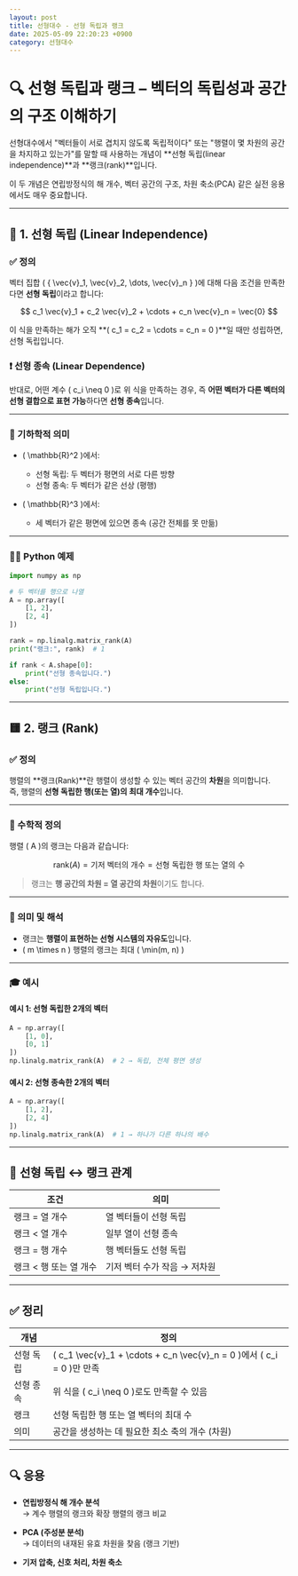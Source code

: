 ```yaml
---
layout: post
title: 선형대수 - 선형 독립과 랭크
date: 2025-05-09 22:20:23 +0900
category: 선형대수
---
```

# 🔍 선형 독립과 랭크 – 벡터의 독립성과 공간의 구조 이해하기

선형대수에서 "벡터들이 서로 겹치지 않도록 독립적이다" 또는 "행렬이 몇 차원의 공간을 차지하고 있는가"를 말할 때 사용하는 개념이 **선형 독립(linear independence)**과 **랭크(rank)**입니다.

이 두 개념은 연립방정식의 해 개수, 벡터 공간의 구조, 차원 축소(PCA) 같은 실전 응용에서도 매우 중요합니다.

---

## 🔷 1. 선형 독립 (Linear Independence)

### ✅ 정의

벡터 집합 \( \{ \vec{v}_1, \vec{v}_2, \dots, \vec{v}_n \} \)에 대해 다음 조건을 만족한다면 **선형 독립**이라고 합니다:

$$
c_1 \vec{v}_1 + c_2 \vec{v}_2 + \cdots + c_n \vec{v}_n = \vec{0}
$$

이 식을 만족하는 해가 오직 **\( c_1 = c_2 = \cdots = c_n = 0 \)**일 때만 성립하면, 선형 독립입니다.

### ❗ 선형 종속 (Linear Dependence)

반대로, 어떤 계수 \( c_i \neq 0 \)로 위 식을 만족하는 경우, 즉 **어떤 벡터가 다른 벡터의 선형 결합으로 표현 가능**하다면 **선형 종속**입니다.

---

### 📐 기하학적 의미

- \( \mathbb{R}^2 \)에서:
  - 선형 독립: 두 벡터가 평면의 서로 다른 방향
  - 선형 종속: 두 벡터가 같은 선상 (평행)

- \( \mathbb{R}^3 \)에서:
  - 세 벡터가 같은 평면에 있으면 종속 (공간 전체를 못 만듦)

---

### 🧑‍💻 Python 예제

```python
import numpy as np

# 두 벡터를 행으로 나열
A = np.array([
    [1, 2],
    [2, 4]
])

rank = np.linalg.matrix_rank(A)
print("랭크:", rank)  # 1

if rank < A.shape[0]:
    print("선형 종속입니다.")
else:
    print("선형 독립입니다.")
```

---

## 🟨 2. 랭크 (Rank)

### ✅ 정의

행렬의 **랭크(Rank)**란 행렬이 생성할 수 있는 벡터 공간의 **차원**을 의미합니다.  
즉, 행렬의 **선형 독립한 행(또는 열)의 최대 개수**입니다.

---

### 📌 수학적 정의

행렬 \( A \)의 랭크는 다음과 같습니다:

$$
\text{rank}(A) = \text{기저 벡터의 개수} = \text{선형 독립한 행 또는 열의 수}
$$

> 랭크는 **행 공간의 차원 = 열 공간의 차원**이기도 합니다.

---

### 📐 의미 및 해석

- 랭크는 **행렬이 표현하는 선형 시스템의 자유도**입니다.
- \( m \times n \) 행렬의 랭크는 최대 \( \min(m, n) \)

---

### 🎓 예시

#### 예시 1: 선형 독립한 2개의 벡터

```python
A = np.array([
    [1, 0],
    [0, 1]
])
np.linalg.matrix_rank(A)  # 2 → 독립, 전체 평면 생성
```

#### 예시 2: 선형 종속한 2개의 벡터

```python
A = np.array([
    [1, 2],
    [2, 4]
])
np.linalg.matrix_rank(A)  # 1 → 하나가 다른 하나의 배수
```

---

## 🔄 선형 독립 ↔ 랭크 관계

| 조건                          | 의미                        |
|-------------------------------|-----------------------------|
| 랭크 = 열 개수                | 열 벡터들이 선형 독립        |
| 랭크 < 열 개수                | 일부 열이 선형 종속         |
| 랭크 = 행 개수                | 행 벡터들도 선형 독립        |
| 랭크 < 행 또는 열 개수        | 기저 벡터 수가 작음 → 저차원 |

---

## ✅ 정리

| 개념         | 정의 |
|--------------|------|
| 선형 독립     | \( c_1 \vec{v}_1 + \cdots + c_n \vec{v}_n = 0 \)에서 \( c_i = 0 \)만 만족 |
| 선형 종속     | 위 식을 \( c_i \neq 0 \)로도 만족할 수 있음 |
| 랭크          | 선형 독립한 행 또는 열 벡터의 최대 수 |
| 의미          | 공간을 생성하는 데 필요한 최소 축의 개수 (차원) |

---

## 🔍 응용

- **연립방정식 해 개수 분석**  
  → 계수 행렬의 랭크와 확장 행렬의 랭크 비교

- **PCA (주성분 분석)**  
  → 데이터의 내재된 유효 차원을 찾음 (랭크 기반)

- **기저 압축, 신호 처리, 차원 축소**